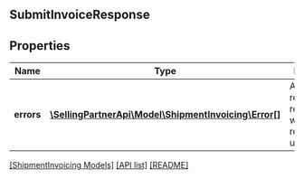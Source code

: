 ## SubmitInvoiceResponse

## Properties

Name | Type | Description | Notes
------------ | ------------- | ------------- | -------------
**errors** | [**\SellingPartnerApi\Model\ShipmentInvoicing\Error[]**](Error.md) | A list of error responses returned when a request is unsuccessful. | [optional]

[[ShipmentInvoicing Models]](../) [[API list]](../../Api) [[README]](../../../README.md)
